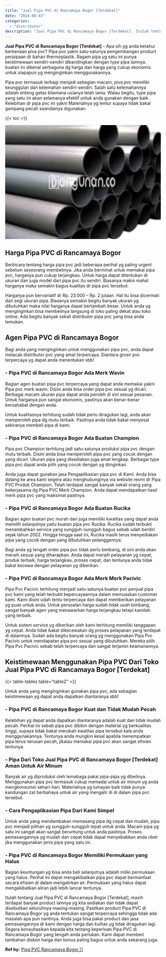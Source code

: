 ```yaml
---
title: "Jual Pipa PVC di Rancamaya Bogor [Terdekat]"
date: "2024-08-03"
categories: 
  - "distributor"
description: "Jual Pipa PVC di Rancamaya Bogor [Terdekat]. Itulah tentang Jual Pipa PVC di Rancamaya Bogor [Terdekat], masih terdapat banyak product lainnya yg kita sedi..."
---
```


**Jual Pipa PVC di Rancamaya Bogor \[Terdekat\]** – Apa sih yg anda ketahui berkenaan piva pvc? Pipa pvc yakni satu-satunya pengembangan product perpipaan dr bahan thermoplastik. Ragam pipa yg satu ini punya keistimewaan sendiri-sendiri dibandingkan dengan type pipa lainnya. buatan ini dikenal serbaguna dg harga dan harga yang cukup ekonomis untuk siapapun yg menginginkan menggunakannya.

Pipa pvc termasuk terbagi menjadi sebagian macam, piva pvc memiliki keunggulan dan kelemahan sendiri-sendiri. Salah satu kelemahannya adalah enteng getas bilamana usianya telah lama. Walau begitu, type pipa yang satu ini akan selamanya efektif untuk anda gunakan dengan baik. Kelebihan dr pipa pvc ini yakni Materialnya yg lentur supaya tidak bakal gampang pecah seandainya digunakan.

{{< toc >}}

![Jual Pipa PVC di Rancamaya Bogor [Terdekat]](/images/jaul-pipa-pvc-39.png)

## Harga Pipa PVC di Rancamaya Bogor

Berbicara tentang harga pipa pvc jadi beberapa perihal yg paling urgent sebelum seseorang membelinya. Jika anda berminat untuk memakai pipa pvc, harganya pun cukup terjangkau. Untuk harga dapat ditentukan dr ukuran dan juga model dari pipa pvc itu sendiri. Biasanya makin mahal harganya maka semakin bagus kualitas dr pipa pvc tersebut.

Harganya pun bervariatif dr Rp. 23.000 – Rp. 2 jutaan. Hal itu bisa dicermati dari segi ukuran pipa. Biasanya semakin begitu banyak ukuran yg dibutuhkan maka nilai harganya dapat bertambah besar. Untuk anda yg menginginkan bisa membelinya langsung di toko paling dekat atau toko online. Ada begitu banyak sekali distributor pipa pvc yang bisa anda temukan.

## Agen Pipa PVC di Rancamaya Bogor

Bagi anda yang menginginkan untuk menggunakan pipa pvc, anda dapat melacak distributor pvc yang amat terpercaya. Diantara grosir pvc terpercaya yg dapat anda menentukan sbb!

### \- Pipa PVC di Rancamaya Bogor Ada Merk Wavin

Bagian agen buatan pipa pvc terpercaya yang dapat anda memakai yakni Pipa pvc merk wavin. Disini anda bisa order pipa pvc sesuai yg dicari. Berbagai macam ukuran pipa dapat anda peroleh di sini sesuai pesanan. Untuk harganya pun sangat ekonomis, pastinya akan benar-benar bersahabat dengan anda.

Untuk kualitasnya terhitung sudah tidak perlu diragukan lagi, anda akan memperoleh pipa dg mutu terbaik. Pastinya anda tidak bakal menyesal sekiranya membeli pipa di kami.

### \- Pipa PVC di Rancamaya Bogor Ada Buatan Champion

Pipa pvc Champion terhitung jadi satu-satunya produksi pipa pvc dengan mutu terbaik. Disini anda bisa memperoleh pipa pvc yang cocok dengan yang dicari. Ukuran pipa yang disediakan juga amat lengkap. Berbagai type pipa pvc dapat anda pilih yang cocok dengan yg diinginkan.

Anda juga dapat gunakan jasa Pengaplikasian pipa pvc di Kami. Anda bisa datang ke area kami segera atau menghubunginya via website resmi dr Pipa PVC Produk Champion. Telah terdapat sangat banyak sekali orang yang bekerjasama dg Pipa PVC Merk Champion. Anda dapat mendapatkan hasil merk pipa pvc yang maksimal pastinya.

### \- Pipa PVC di Rancamaya Bogor Ada Buatan Rucika

Bagian agen buatan pvc murah dan juga memiliki kwalitas yang dapat anda memilih selanjutnya yaitu buatan pipa pvc Rucika. Rucika sudah terbukti menambahkan service yang sungguh-sungguh bagus sebab udah berdiri sejak tahun 2002. Hingga hingga saat ini, Rucika masih terus menyediakan pipa yang cocok dengan yang dibutuhkan pelanggannya.

Bagi anda yg tengah order pipa pvc tidak perlu bimbang, di sini anda akan meraih sesuai yang diharapkan. Anda dapat meraih pelayanan yg cepat, produk terbaik, harga terjangkau, proses cepat, dan tentunya anda tidak bakal kecewa dengan pelayanan yg diberikan.

### \- Pipa PVC di Rancamaya Bogor Ada Merk Merk Pacivic

Pipa Pvc Pacivic terhitung menjadi satu-satunya buatan pvc penjual pipa pvc kami yang telah terbukti kepercayaannya dalam memuaskan customer kami. Kami disini udah tentu terpercaya dan dapat memberikan pelayanan yg puas untuk anda. Untuk persoalan harga sudah tidak usah bimbang, sangat banyak agen yang menawarkan harga terjangkau tetapi kamilah yang terbaik.

Untuk sistem service yg diberikan oleh kami terhitung memiliki tanggapan yg cepat. Anda tidak bakal dikecewakan dg proses pelayanan yang terdapat di dalamnya. Sudah ada begitu banyak orang yg menggunakan Pipa Pvc Pacivic untuk mendapatan pipa pvc sesuai yang dibutuhkan. Mereka pilih Pipa Pvc Pacivic sebab telah terpercaya dan sangat terjamin keamanannya.

## Keistimewaan Menggunakan Pipa PVC Dari Toko Jual Pipa PVC di Rancamaya Bogor \[Terdekat\]

{{< table-tables table="table2" >}}

Untuk anda yang menginginkan gunakan pipa pvc, ada sebagian keistimewaan yg dapat anda dapatkan diantaranya sbb!

### \- Pipa PVC di Rancamaya Bogor Kuat dan Tidak Mudah Pecah

Kelebihan yg dapat anda dapatkan diantaranya adalah kuat dan tidak mudah pecah. Perihal ini sebab pipa pvc dibikin dengan material yg berkualitas tinggi, supaya tidak bakal merubah kwalitas pipa tersebut kala anda menggunakannya. Tentunya anda mungkin kesal apabila menempatkan pipa terus-terusan pecah, jikalau memakai pipa pvc akan sangat efisien tentunya.

### \- Pipa Dari Toko Jual Pipa PVC di Rancamaya Bogor \[Terdekat\] Aman Untuk Air Minum

Banyak air yg diproduksi oleh lemabaga pakai pipa-pipa yg dibelinya. Menggunakan pipa pvc termasuk cukup memadai untuk air minum yg anda mengkonsumsi sehari-hari. Materialnya yg lumayan baik tidak punya kandungan zat berbahaya untuk air yang mengalir di di dalam pipa pvc tersebut.

### \- Cara Pengaplikasian Pipa Dari Kami Simpel

Untuk anda yang mendambakan memasang pipa dg cepat dan mudah, pipa pvc menjadi pilihan yg sungguh-sungguh tepat untuk anda. Macam pipa yg satu ini sangat akan sangat beruntung untuk anda pastinya. Proses pemasangannya yg mudah dan cepat tidak dapat menyebabkan anda ribet jika menggunakan jenis pipa yang satu ini.

### \- Pipa PVC di Rancamaya Bogor Memiliki Permukaan yang Halus

Bagian keuntungan yg bisa anda beli selanjutnya adalah miliki permukaan yang halus. Perihal ini dapat mengakibatkan pipa pvc dapat bermanfaat secara efisien di dalam mengalirkan air. Permukaan yang halus dapat mengakibatkan aliran jadi lebih lancar tentunya.

Itulah tentang Jual Pipa PVC di Rancamaya Bogor \[Terdekat\], masih terdapat banyak product lainnya yg kita sediakan dan tidak dapat disebutkan seluruhnya masing-masing. Pastikan product Pipa PVC di Rancamaya Bogor yg anda tentukan sangat terpercaya sehingga tidak ada masalah apa pun nantinya. Anda juga bisa pakai product dan jasa pemasangannya dr kami dengan harga dan kulitas yg tidak diragukan lagi. Segera konsultasikan kepada kita tentang keperluan Pipa PVC di Rancamaya Bogor yang tengah anda perlukan. Kami dapat memberi tambahan diskon harga dan bonus paling bagus untuk anda sekarang juga.

**Ref by:** [Pipa PVC Rancamaya Bogor []](https://id.wikipedia.org/wiki/Pipa)
